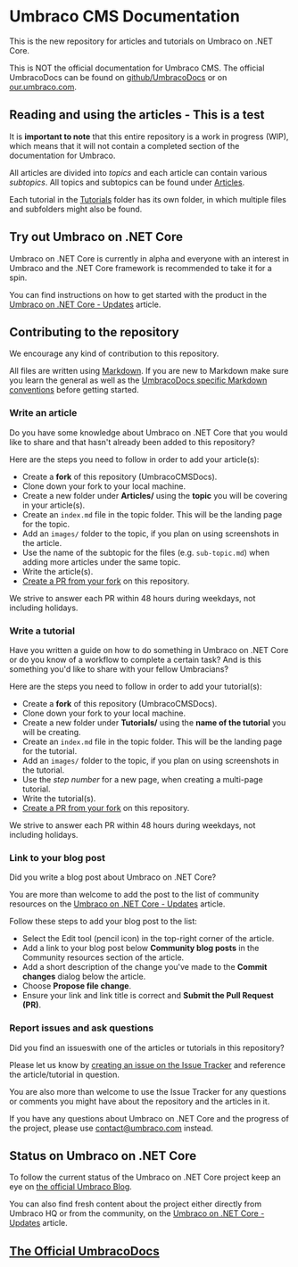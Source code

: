 # Umbraco CMS Documentation

This is the new repository for articles and tutorials on Umbraco on .NET Core.

This is NOT the official documentation for Umbraco CMS. The official UmbracoDocs can be found on [github/UmbracoDocs](https://github.com/umbraco/UmbracoDocs) or on [our.umbraco.com](https://our.umbraco.com/).

## Reading and using the articles - This is a test

It is **important to note** that this entire repository is a work in progress \(WIP\), which means that it will not contain a completed section of the documentation for Umbraco.

All articles are divided into _topics_ and each article can contain various _subtopics_. All topics and subtopics can be found under [Articles](https://github.com/sofietoft/UmbracoCMSDocs/tree/b77bff6924e1d306a5bdcb8920c8078bcf1b2b57/Articles/README.md).

Each tutorial in the [Tutorials](https://github.com/sofietoft/UmbracoCMSDocs/tree/b77bff6924e1d306a5bdcb8920c8078bcf1b2b57/Tutorials/README.md) folder has its own folder, in which multiple files and subfolders might also be found.

## Try out Umbraco on .NET Core

Umbraco on .NET Core is currently in alpha and everyone with an interest in Umbraco and the .NET Core framework is recommended to take it for a spin.

You can find instructions on how to get started with the product in the [Umbraco on .NET Core - Updates](other-resources/umbraconetcoreupdates.md) article.

## Contributing to the repository

We encourage any kind of contribution to this repository.

All files are written using [Markdown](https://www.markdownguide.org/cheat-sheet/). If you are new to Markdown make sure you learn the general as well as the [UmbracoDocs specific Markdown conventions](https://our.umbraco.com/documentation/Contribute/Markdown-Conventions/) before getting started.

### Write an article

Do you have some knowledge about Umbraco on .NET Core that you would like to share and that hasn't already been added to this repository?

Here are the steps you need to follow in order to add your article\(s\):

* Create a **fork** of this repository \(UmbracoCMSDocs\).
* Clone down your fork to your local machine.
* Create a new folder under **Articles/** using the **topic** you will be covering in your article\(s\).
* Create an `index.md` file in the topic folder. This will be the landing page for the topic.
* Add an `images/` folder to the topic, if you plan on using screenshots in the article.
* Use the name of the subtopic for the files \(e.g. `sub-topic.md`\) when adding more articles under the same topic.
* Write the article\(s\).
* [Create a PR from your fork](https://docs.github.com/en/free-pro-team@latest/github/collaborating-with-issues-and-pull-requests/creating-a-pull-request-from-a-fork) on this repository.

We strive to answer each PR within 48 hours during weekdays, not including holidays.

### Write a tutorial

Have you written a guide on how to do something in Umbraco on .NET Core or do you know of a workflow to complete a certain task? And is this something you'd like to share with your fellow Umbracians?

Here are the steps you need to follow in order to add your tutorial\(s\):

* Create a **fork** of this repository \(UmbracoCMSDocs\).
* Clone down your fork to your local machine.
* Create a new folder under **Tutorials/** using the **name of the tutorial** you will be creating.
* Create an `index.md` file in the topic folder. This will be the landing page for the tutorial.
* Add an `images/` folder to the topic, if you plan on using screenshots in the tutorial.
* Use the _step number_ for a new page, when creating a multi-page tutorial.
* Write the tutorial\(s\).
* [Create a PR from your fork](https://docs.github.com/en/free-pro-team@latest/github/collaborating-with-issues-and-pull-requests/creating-a-pull-request-from-a-fork) on this repository.

We strive to answer each PR within 48 hours during weekdays, not including holidays.

### Link to your blog post

Did you write a blog post about Umbraco on .NET Core?

You are more than welcome to add the post to the list of community resources on the [Umbraco on .NET Core - Updates](other-resources/umbraconetcoreupdates.md) article.

Follow these steps to add your blog post to the list:

* Select the Edit tool \(pencil icon\) in the top-right corner of the article.
* Add a link to your blog post below **Community blog posts** in the Community resources section of the article.
* Add a short description of the change you've made to the **Commit changes** dialog below the article.
* Choose **Propose file change**.
* Ensure your link and link title is correct and **Submit the Pull Request \(PR\)**.

### Report issues and ask questions

Did you find an issueswith one of the articles or tutorials in this repository?

Please let us know by [creating an issue on the Issue Tracker](https://github.com/umbraco/UmbracoCMSDocs/issues) and reference the article/tutorial in question.

You are also more than welcome to use the Issue Tracker for any questions or comments you might have about the repository and the articles in it.

If you have any questions about Umbraco on .NET Core and the progress of the project, please use contact@umbraco.com instead.

## Status on Umbraco on .NET Core

To follow the current status of the Umbraco on .NET Core project keep an eye on [the official Umbraco Blog](https://umbraco.com/blog/).

You can also find fresh content about the project either directly from Umbraco HQ or from the community, on the [Umbraco on .NET Core - Updates](other-resources/umbraconetcoreupdates.md) article.

## [The Official UmbracoDocs](https://github.com/umbraco/UmbracoDocs)

